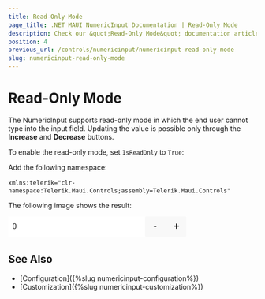 ```yaml
---
title: Read-Only Mode
page_title: .NET MAUI NumericInput Documentation | Read-Only Mode
description: Check our &quot;Read-Only Mode&quot; documentation article for Telerik NumericInput for .NET MAUI
position: 4
previous_url: /controls/numericinput/numericinput-read-only-mode
slug: numericinput-read-only-mode
---
```


# Read-Only Mode

The NumericInput supports read-only mode in which the end user cannot type into the input field. Updating the value is possible only through the **Increase** and **Decrease** buttons.

To enable the read-only mode, set `IsReadOnly` to `True`:

<snippet id='numericinput-features-readonly' />

Add the following namespace:

```XAML
xmlns:telerik="clr-namespace:Telerik.Maui.Controls;assembly=Telerik.Maui.Controls"
```

The following image shows the result:

![NumericInput Read-Only mode](images/numericinput-read-only-mode.png)

## See Also

- [Configuration]({%slug numericinput-configuration%})
- [Customization]({%slug numericinput-customization%})
